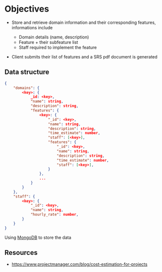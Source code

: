 # Objectives

- Store and retrieve domain information and their corresponding features, informations include

  - Domain details (name, description)
  - Feature + their subfeature list
  - Staff required to implement the feature

- Client submits their list of features and a SRS pdf document is generated

## Data structure

```json
{
    "domains": {
        <key>: {
            _id: <key>,
            "name": string,
            "description": string,
            "features": {
                <key>: {
                    "_id": <key>,
                    "name": string,
                    "description": string,
                    "time_estimate": number,
                    "staff": [<key>],
                    "features": {
                        "_id": <key>,
                        "name": string,
                        "description": string,
                        "time_estimate": number,
                        "staff": [<key>],
                    }
                },
                ...
            }
        }
    },
    "staff": {
        <key>: {
            "_id": <key>,
            "name": string,
            "hourly_rate": number,
        }
    }
}
```

Using [MongoDB](https://www.mongodb.com/) to store the data

## Resources

- https://www.projectmanager.com/blog/cost-estimation-for-projects
